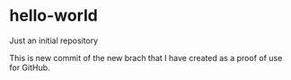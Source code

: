 # hello-world
Just an initial repository

This is new commit of the new brach that I have created as a proof of use for GitHub.

